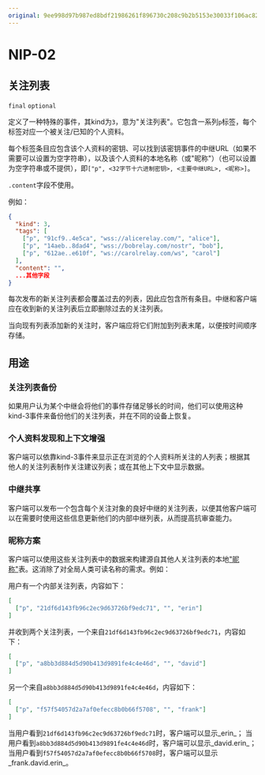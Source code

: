```yaml
---
original: 9ee998d97b987ed8bdf21986261f896730c208c9b2b5153e30033f106ac82ae1
---
```


NIP-02
======

关注列表
--------

`final` `optional`

定义了一种特殊的事件，其kind为`3`，意为"关注列表"。它包含一系列`p`标签，每个标签对应一个被关注/已知的个人资料。

每个标签条目应包含该个人资料的密钥、可以找到该密钥事件的中继URL（如果不需要可以设置为空字符串），以及该个人资料的本地名称（或"昵称"）（也可以设置为空字符串或不提供），即`["p", <32字节十六进制密钥>, <主要中继URL>, <昵称>]`。

`.content`字段不使用。

例如：

```json
{
  "kind": 3,
  "tags": [
    ["p", "91cf9..4e5ca", "wss://alicerelay.com/", "alice"],
    ["p", "14aeb..8dad4", "wss://bobrelay.com/nostr", "bob"],
    ["p", "612ae..e610f", "ws://carolrelay.com/ws", "carol"]
  ],
  "content": "",
  ...其他字段
}
```

每次发布的新关注列表都会覆盖过去的列表，因此应包含所有条目。中继和客户端应在收到新的关注列表后立即删除过去的关注列表。

当向现有列表添加新的关注时，客户端应将它们附加到列表末尾，以便按时间顺序存储。

## 用途

### 关注列表备份

如果用户认为某个中继会将他们的事件存储足够长的时间，他们可以使用这种kind-3事件来备份他们的关注列表，并在不同的设备上恢复。

### 个人资料发现和上下文增强

客户端可以依靠kind-3事件来显示正在浏览的个人资料所关注的人列表；根据其他人的关注列表制作关注建议列表；或在其他上下文中显示数据。

### 中继共享

客户端可以发布一个包含每个关注对象的良好中继的关注列表，以便其他客户端可以在需要时使用这些信息更新他们的内部中继列表，从而提高抗审查能力。

### 昵称方案

客户端可以使用这些关注列表中的数据来构建源自其他人关注列表的本地["昵称"](http://www.skyhunter.com/marcs/petnames/IntroPetNames.html)表。这消除了对全局人类可读名称的需求。例如：

用户有一个内部关注列表，内容如下：

```json
[
  ["p", "21df6d143fb96c2ec9d63726bf9edc71", "", "erin"]
]
```

并收到两个关注列表，一个来自`21df6d143fb96c2ec9d63726bf9edc71`，内容如下：

```json
[
  ["p", "a8bb3d884d5d90b413d9891fe4c4e46d", "", "david"]
]
```

另一个来自`a8bb3d884d5d90b413d9891fe4c4e46d`，内容如下：

```json
[
  ["p", "f57f54057d2a7af0efecc8b0b66f5708", "", "frank"]
]
```

当用户看到`21df6d143fb96c2ec9d63726bf9edc71`时，客户端可以显示_erin_；
当用户看到`a8bb3d884d5d90b413d9891fe4c4e46d`时，客户端可以显示_david.erin_；
当用户看到`f57f54057d2a7af0efecc8b0b66f5708`时，客户端可以显示_frank.david.erin_。